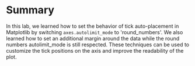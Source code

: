 # Summary

In this lab, we learned how to set the behavior of tick auto-placement in Matplotlib by switching `axes.autolimit_mode` to 'round_numbers'. We also learned how to set an additional margin around the data while the round numbers autolimit_mode is still respected. These techniques can be used to customize the tick positions on the axis and improve the readability of the plot.
